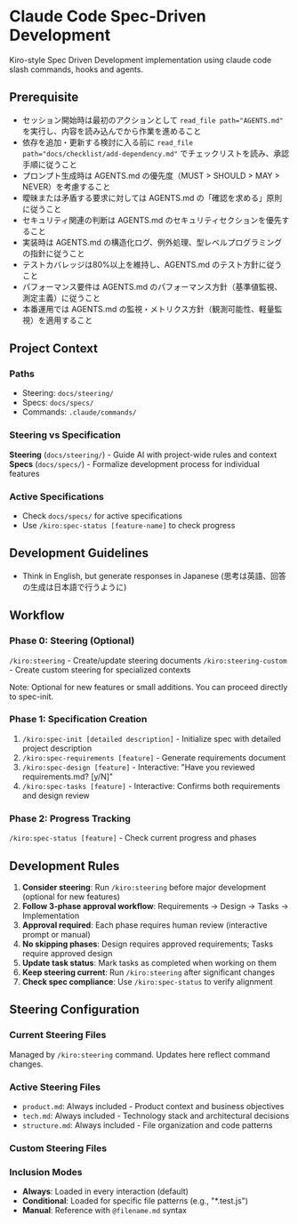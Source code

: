 # Claude Code Spec-Driven Development

Kiro-style Spec Driven Development implementation using claude code slash commands, hooks and agents.

## Prerequisite

- セッション開始時は最初のアクションとして `read_file path="AGENTS.md"` を実行し、内容を読み込んでから作業を進めること
- 依存を追加・更新する検討に入る前に `read_file path="docs/checklist/add-dependency.md"` でチェックリストを読み、承認手順に従うこと
- プロンプト生成時は AGENTS.md の優先度（MUST > SHOULD > MAY > NEVER）を考慮すること
- 曖昧または矛盾する要求に対しては AGENTS.md の「確認を求める」原則に従うこと
- セキュリティ関連の判断は AGENTS.md のセキュリティセクションを優先すること
- 実装時は AGENTS.md の構造化ログ、例外処理、型レベルプログラミングの指針に従うこと
- テストカバレッジは80%以上を維持し、AGENTS.md のテスト方針に従うこと
- パフォーマンス要件は AGENTS.md のパフォーマンス方針（基準値監視、測定主義）に従うこと
- 本番運用では AGENTS.md の監視・メトリクス方針（観測可能性、軽量監視）を適用すること

## Project Context

### Paths
- Steering: `docs/steering/`
- Specs: `docs/specs/`
- Commands: `.claude/commands/`

### Steering vs Specification

**Steering** (`docs/steering/`) - Guide AI with project-wide rules and context
**Specs** (`docs/specs/`) - Formalize development process for individual features

### Active Specifications
- Check `docs/specs/` for active specifications
- Use `/kiro:spec-status [feature-name]` to check progress

## Development Guidelines
- Think in English, but generate responses in Japanese (思考は英語、回答の生成は日本語で行うように)

## Workflow

### Phase 0: Steering (Optional)
`/kiro:steering` - Create/update steering documents
`/kiro:steering-custom` - Create custom steering for specialized contexts

Note: Optional for new features or small additions. You can proceed directly to spec-init.

### Phase 1: Specification Creation
1. `/kiro:spec-init [detailed description]` - Initialize spec with detailed project description
2. `/kiro:spec-requirements [feature]` - Generate requirements document
3. `/kiro:spec-design [feature]` - Interactive: "Have you reviewed requirements.md? [y/N]"
4. `/kiro:spec-tasks [feature]` - Interactive: Confirms both requirements and design review

### Phase 2: Progress Tracking
`/kiro:spec-status [feature]` - Check current progress and phases

## Development Rules
1. **Consider steering**: Run `/kiro:steering` before major development (optional for new features)
2. **Follow 3-phase approval workflow**: Requirements → Design → Tasks → Implementation
3. **Approval required**: Each phase requires human review (interactive prompt or manual)
4. **No skipping phases**: Design requires approved requirements; Tasks require approved design
5. **Update task status**: Mark tasks as completed when working on them
6. **Keep steering current**: Run `/kiro:steering` after significant changes
7. **Check spec compliance**: Use `/kiro:spec-status` to verify alignment

## Steering Configuration

### Current Steering Files
Managed by `/kiro:steering` command. Updates here reflect command changes.

### Active Steering Files
- `product.md`: Always included - Product context and business objectives
- `tech.md`: Always included - Technology stack and architectural decisions
- `structure.md`: Always included - File organization and code patterns

### Custom Steering Files
<!-- Added by /kiro:steering-custom command -->
<!-- Format:
- `filename.md`: Mode - Pattern(s) - Description
  Mode: Always|Conditional|Manual
  Pattern: File patterns for Conditional mode
-->

### Inclusion Modes
- **Always**: Loaded in every interaction (default)
- **Conditional**: Loaded for specific file patterns (e.g., "*.test.js")
- **Manual**: Reference with `@filename.md` syntax

